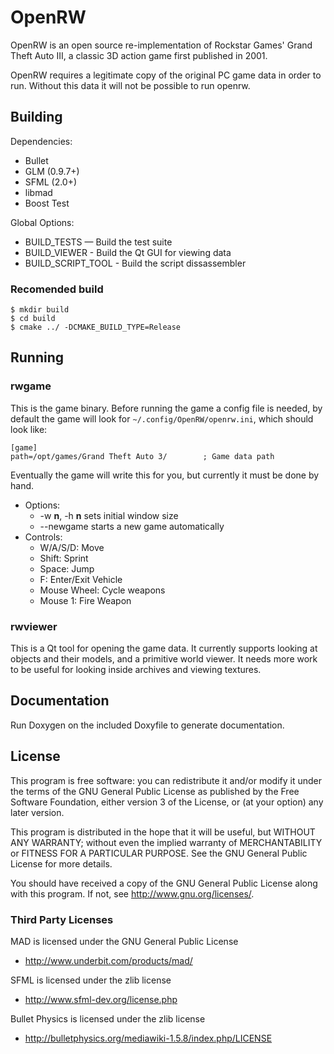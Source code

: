 # OpenRW

OpenRW is an open source re-implementation of Rockstar Games' Grand Theft Auto III,
a classic 3D action game first published in 2001.

OpenRW requires a legitimate copy of the original PC game data in order to run.
Without this data it will not be possible to run openrw.

## Building

Dependencies:

* Bullet
* GLM (0.9.7+)
* SFML (2.0+)
* libmad
* Boost Test

Global Options:

* BUILD_TESTS — Build the test suite
* BUILD_VIEWER - Build the Qt GUI for viewing data
* BUILD_SCRIPT_TOOL - Build the script dissassembler

### Recomended build

```
$ mkdir build
$ cd build
$ cmake ../ -DCMAKE_BUILD_TYPE=Release
```

## Running

### rwgame

This is the game binary. Before running the game a config file is needed, by default
the game will look for ``~/.config/OpenRW/openrw.ini``, which should look like:

```
[game]
path=/opt/games/Grand Theft Auto 3/        ; Game data path
```
Eventually the game will write this for you, but currently it must be done by
hand.

* Options:
    * -w **n**, -h **n** sets initial window size
    * --newgame starts a new game automatically
* Controls:
    * W/A/S/D: Move
    * Shift: Sprint
    * Space: Jump
    * F: Enter/Exit Vehicle
    * Mouse Wheel: Cycle weapons
    * Mouse 1: Fire Weapon

### rwviewer

This is a Qt tool for opening the game data. It currently supports  looking at
objects and their models, and a primitive world viewer. It needs more work to
be useful for looking inside archives and viewing textures.

## Documentation

Run Doxygen on the included Doxyfile to generate documentation.

## License

This program is free software: you can redistribute it and/or modify
it under the terms of the GNU General Public License as published by
the Free Software Foundation, either version 3 of the License, or
(at your option) any later version.

This program is distributed in the hope that it will be useful,
but WITHOUT ANY WARRANTY; without even the implied warranty of
MERCHANTABILITY or FITNESS FOR A PARTICULAR PURPOSE.  See the
GNU General Public License for more details.

You should have received a copy of the GNU General Public License
along with this program.  If not, see <http://www.gnu.org/licenses/>.

### Third Party Licenses

MAD is licensed under the GNU General Public License

* http://www.underbit.com/products/mad/

SFML is licensed under the zlib license

* http://www.sfml-dev.org/license.php

Bullet Physics is licensed under the zlib license

* http://bulletphysics.org/mediawiki-1.5.8/index.php/LICENSE
